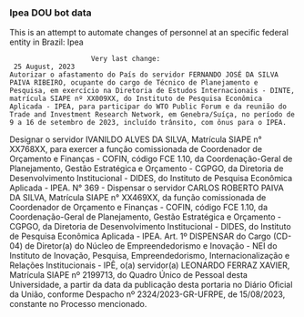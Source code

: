  ### Ipea DOU bot data
 This is an attempt to automate changes of personnel at an specific federal entity in Brazil: Ipea
 
                        Very last change: 
 	 25 August, 2023
	Autorizar o afastamento do País do servidor FERNANDO JOSÉ DA SILVA PAIVA RIBEIRO, ocupante do cargo de Técnico de Planejamento e Pesquisa, em exercício na Diretoria de Estudos Internacionais - DINTE, matrícula SIAPE nº XX009XX, do Instituto de Pesquisa Econômica Aplicada - IPEA, para participar do WTO Public Forum e da reunião do Trade and Investment Research Network, em Genebra/Suíça, no período de 9 a 16 de setembro de 2023, incluído trânsito, com ônus para o IPEA.
Designar o servidor IVANILDO ALVES DA SILVA, Matrícula SIAPE n° XX768XX, para exercer a função comissionada de Coordenador de Orçamento e Finanças - COFIN, código FCE 1.10, da Coordenação-Geral de Planejamento, Gestão Estratégica e Orçamento - CGPGO, da Diretoria de Desenvolvimento Institucional - DIDES, do Instituto de Pesquisa Econômica Aplicada - IPEA.
N° 369 - Dispensar o servidor CARLOS ROBERTO PAIVA DA SILVA, Matrícula SIAPE n° XX469XX, da função comissionada de Coordenador de Orçamento e Finanças - COFIN, código FCE 1.10, da Coordenação-Geral de Planejamento, Gestão Estratégica e Orçamento - CGPGO, da Diretoria de Desenvolvimento Institucional - DIDES, do Instituto de Pesquisa Econômica Aplicada - IPEA.
Art. 1º DISPENSAR do Cargo (CD-04) de Diretor(a) do Núcleo de Empreendedorismo e Inovação - NEI do Instituto de Inovação, Pesquisa, Empreendedorismo, Internacionalização e Relações Institucionais - IPÊ, o(a) servidor(a) LEONARDO FERRAZ XAVIER, Matrícula SIAPE nº 2199713, do Quadro Único de Pessoal desta Universidade, a partir da data da publicação desta portaria no Diário Oficial da União, conforme Despacho nº 2324/2023-GR-UFRPE, de 15/08/2023, constante no Processo mencionado.
